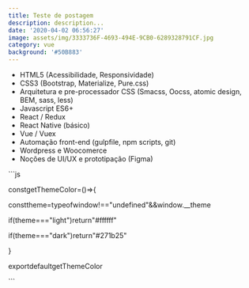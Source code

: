 ```yaml
---
title: Teste de postagem
description: description...
date: '2020-04-02 06:56:27'
image: assets/img/3333736F-4693-494E-9CB0-6289328791CF.jpg
category: vue
background: '#50B883'
---
```



* HTML5 (Acessibilidade, Responsividade)
* CSS3 (Bootstrap, Materialize, Pure.css)
* Arquitetura e pre-processador CSS (Smacss, Oocss, atomic design, BEM, sass, less)
* Javascript ES6+
* React / Redux
* React Native (básico)
* Vue / Vuex
* Automação front-end (gulpfile, npm scripts, git)
* Wordpress e Woocomerce
* Noções de UI/UX e prototipação (Figma) 

\`\``js

constgetThemeColor=()=>{

consttheme=typeofwindow!=="undefined"&&window.__theme

if(theme==="light")return"#ffffff"

if(theme==="dark")return"#271b25"

}

exportdefaultgetThemeColor

\`\``
